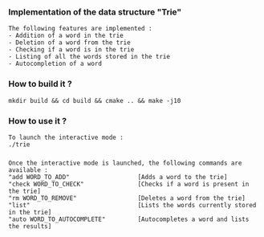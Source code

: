 ### Implementation of the data structure "Trie"

    The following features are implemented :
    - Addition of a word in the trie
    - Deletion of a word from the trie
    - Checking if a word is in the trie
    - Listing of all the words stored in the trie
    - Autocompletion of a word
    
### How to build it ?

    mkdir build && cd build && cmake .. && make -j10  
  
### How to use it ?

    To launch the interactive mode :
    ./trie
    
###
    
    Once the interactive mode is launched, the following commands are available :
    "add WORD_TO_ADD"                   [Adds a word to the trie]
    "check WORD_TO_CHECK"               [Checks if a word is present in the trie]
    "rm WORD_TO_REMOVE"                 [Deletes a word from the trie]
    "list"                              [Lists the words currently stored in the trie]
    "auto WORD_TO_AUTOCOMPLETE"         [Autocompletes a word and lists the results]